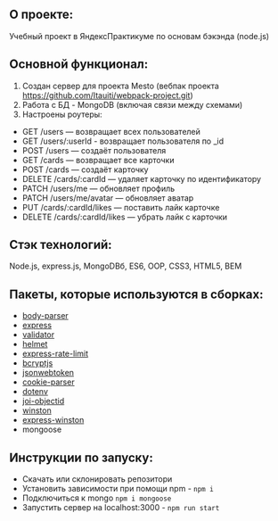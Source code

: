 
## О проекте:
Учебный проект в ЯндексПрактикуме по основам бэкэнда (node.js)

## Основной функционал: 
1. Создан сервер для проекта Mesto (вебпак проекта https://github.com/Itauiti/webpack-project.git)
2. Работа с БД - MongoDB (включая связи между схемами)
3. Настроены роутеры: 
- GET /users — возвращает всех пользователей
- GET /users/:userId - возвращает пользователя по _id
- POST /users — создаёт пользователя
- GET /cards — возвращает все карточки
- POST /cards — создаёт карточку
- DELETE /cards/:cardId — удаляет карточку по идентификатору
- PATCH /users/me — обновляет профиль
- PATCH /users/me/avatar — обновляет аватар
- PUT /cards/:cardId/likes — поставить лайк карточке
- DELETE /cards/:cardId/likes — убрать лайк с карточки


## Стэк технологий:
Node.js, express.js, MongoDBб, ES6, OOP, CSS3, HTML5, BEM

## Пакеты, которые используются в сборках:
- [body-parser](https://www.npmjs.com/package/body-parser)
- [express](https://expressjs.com)
- [validator](https://www.npmjs.com/package/validator)
- [helmet](https://helmetjs.github.io/)
- [express-rate-limit](https://www.npmjs.com/package/express-rate-limit)
- [bcryptjs](https://www.npmjs.com/package/bcryptjs)
- [jsonwebtoken](https://www.npmjs.com/package/jsonwebtoken)
- [cookie-parser](https://www.npmjs.com/package/cookie-parser)
- [dotenv](https://www.npmjs.com/package/dotenv)
- [joi-objectid](https://www.npmjs.com/package/joi-objectid)
- [winston](https://www.npmjs.com/package/winston)
- [express-winston](https://www.npmjs.com/package/express-winston)
- mongoose

## Инструкции по запуску:
- Скачать или склонировать репозитори
- Установить зависимости при помощи npm - `npm i`
- Подключиться к mongo `npm i mongoose`
- Запустить сервер на localhost:3000 - `npm run start`

